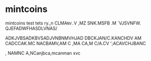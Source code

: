 # mintcoins
mintcoins
test tets ry.,n CLMA`NV.`V
,MZ SNK.MSFB 
.M `VJSVNFW.
QJEFADWFHASDLVNAS/

ADKJVBSADKBVSADJVNBNMVHJAD
 DBCKJAN/C.KANCHDV
 AM CADCCAK.MC
 NACBAMV,AM C
 ,MA CA,M C/A.CV
 ';ACAVCHJBANC
 
 , NAMNC A,NCanjbca,mcanman xvc
 
